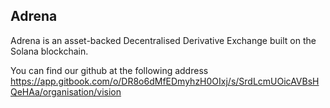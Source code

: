 ## Adrena

Adrena is an asset-backed Decentralised Derivative Exchange built on the Solana blockchain.

You can find our github at the following address https://app.gitbook.com/o/DR8o6dMfEDmyhzH0OIxj/s/SrdLcmUOicAVBsHQeHAa/organisation/vision
